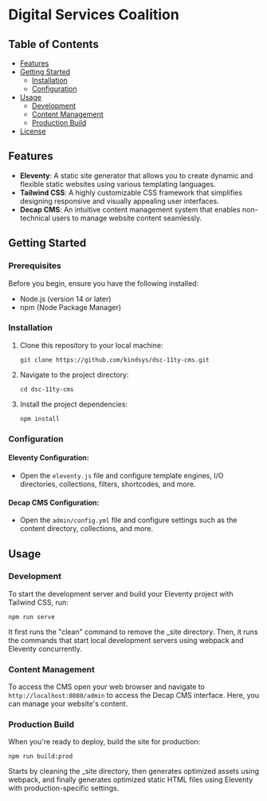 # Digital Services Coalition

## Table of Contents

- [Features](#features)
- [Getting Started](#getting-started)
  - [Installation](#installation)
  - [Configuration](#configuration)
- [Usage](#usage)
  - [Development](#development)
  - [Content Management](#content-management)
  - [Production Build](#production-build)
- [License](#license)


## Features

- **Eleventy**: A static site generator that allows you to create dynamic and flexible static websites using various templating languages.
- **Tailwind CSS**: A highly customizable CSS framework that simplifies designing responsive and visually appealing user interfaces.
- **Decap CMS**: An intuitive content management system that enables non-technical users to manage website content seamlessly.

## Getting Started

### Prerequisites

Before you begin, ensure you have the following installed:

- Node.js (version 14 or later)
- npm (Node Package Manager)

### Installation

1. Clone this repository to your local machine:

   ```
   git clone https://github.com/kindsys/dsc-11ty-cms.git
   ```
2. Navigate to the project directory:

   ```
   cd dsc-11ty-cms
   ```
3. Install the project dependencies:

   ```
   npm install
   ```
### Configuration

#### Eleventy Configuration:
- Open the `eleventy.js` file and configure template engines, I/O directories, collections, filters, shortcodes, and more.

#### Decap CMS Configuration:
- Open the `admin/config.yml` file and configure settings such as the content directory, collections, and more.

## Usage

### Development

To start the development server and build your Eleventy project with Tailwind CSS, run:

 ```
 npm run serve
 ```

 It first runs the "clean" command to remove the _site directory. Then, it runs the commands that start local development servers using webpack and  Eleventy concurrently.


### Content Management

To access the CMS open your web browser and navigate to `http://localhost:8080/admin` to access the Decap CMS interface. Here, you can manage your website's content.


### Production Build

When you're ready to deploy, build the site for production:

 ```
 npm run build:prod
 ```

Starts by cleaning the _site directory, then generates optimized assets using webpack, and finally generates optimized static HTML files using Eleventy with production-specific settings.


